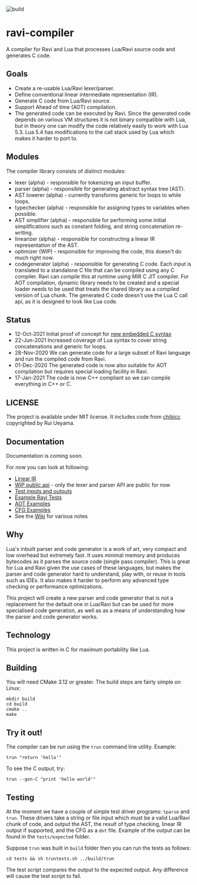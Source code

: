 ![build](https://github.com/dibyendumajumdar/ravi-compiler/workflows/build/badge.svg)

# ravi-compiler
A compiler for Ravi and Lua that processes Lua/Ravi source code and generates C code.

## Goals

* Create a re-usable Lua/Ravi lexer/parser.
* Define conventional linear intermediate representation (IR).
* Generate C code from Lua/Ravi source.
* Support Ahead of time (AOT) compilation.
* The generated code can be executed by Ravi. Since the generated code depends on various VM structures it is not binary compatible with Lua, but in theory one can modify the code relatively easily to work with Lua 5.3. Lua 5.4 has modifications to the call stack used by Lua which makes it harder to port to.

## Modules

The compiler library consists of distinct modules:

* lexer (alpha) - responsible for tokenizing an input buffer.
* parser (alpha) - responsible for generating abstract syntax tree (AST).
* AST lowerer (alpha) - currently transforms generic for loops to while loops.
* typechecker (alpha) - responsible for assigning types to variables when possible.
* AST simplifier (alpha) - responsible for performing some initial simplifications such as constant folding, and string concatenation re-writing.
* linearizer (alpha) - responsible for constructing a linear IR representation of the AST.
* optimizer (WIP) - responsible for improving the code, this doesn't do much right now.
* codegenerator (alpha) - responsible for generating C code. Each input is translated to a standalone C file that can be compiled using any C compiler. Ravi can compile this at runtime using MIR C JIT compiler. For AOT compilation, dynamic library needs to be created and a special loader needs to be used that treats the shared library as a compiled version of Lua chunk. The generated C code doesn't use the Lua C call api, as it is designed to look like Lua code.

## Status

* 12-Oct-2021 Initial proof of concept for [new embedded C syntax](https://github.com/dibyendumajumdar/ravi-compiler/wiki/Embedding-C)
* 22-Jun-2021 Increased coverage of Lua syntax to cover string concatenations and generic for loops.
* 28-Nov-2020 We can generate code for a large subset of Ravi language and run the compiled code from Ravi.
* 01-Dec-2020 The generated code is now also suitable for AOT compilation but requires special loading facility in Ravi.
* 17-Jan-2021 The code is now C++ compliant so we can compile everything in C++ or C.

## LICENSE

The project is available under MIT license.
It includes code from [chibicc](https://github.com/rui314/chibicc) copyrighted by Rui Ueyama.

## Documentation

Documentation is coming soon.

For now you can look at following:
* [Linear IR](https://github.com/dibyendumajumdar/ravi-compiler/blob/master/docs/linear-ir.md)
* [WIP public api](https://github.com/dibyendumajumdar/ravi-compiler/blob/master/include/ravi_compiler.h) - only the lexer and parser API are public for now
* [Test inputs and outputs](https://github.com/dibyendumajumdar/ravi-compiler/blob/master/tests)
* [Example Ravi Tests](https://github.com/dibyendumajumdar/ravi/tree/master/tests/comptests)
* [AOT Examples](https://github.com/dibyendumajumdar/ravi-compiler/tree/master/examples)
* [CFG Examples](https://github.com/dibyendumajumdar/ravi-compiler/tree/master/docs/cfg)
* See the [Wiki](https://github.com/dibyendumajumdar/ravi-compiler/wiki) for various notes

## Why

Lua's inbuilt parser and code generator is a work of art, very compact and low overhead but extremely fast. It uses minimal memory and produces bytecodes as it parses the source code (single pass compiler). This is great for Lua and Ravi given the use cases of these languages, but makes the parser and code generator hard to understand, play with, or reuse in tools such as IDEs. It also makes it harder to perform any advanced type checking or performance optimizations. 

This project will create a new parser and code generator that is not a replacement for the default one in Lua/Ravi but can be used for more specialised code generation, as well as as a means of understanding how the parser and code generator works.

## Technology

This project is written in C for maximum portability like Lua. 

## Building 

You will need CMake 3.12 or greater. The build steps are fairly simple on Linux:

```
mkdir build
cd build
cmake ..
make 
```

## Try it out!

The compiler can be run using the `trun` command line utility.
Example:

```
trun "return 'hello'"
```

To see the C output, try:

```
trun --gen-C "print 'hello world'"
```

## Testing

At the moment we have a couple of simple test driver programs: `tparse` and `trun`. These drivers take a string or file input which must be a valid Lua/Ravi chunk of code, and output the AST, the result of type checking, linear IR output if supported, and the CFG as a `dot` file. Example of the output can be found in the `tests/expected` folder.

Suppose `trun` was built in `build` folder then you can run the tests as follows:

```
cd tests && sh truntests.sh ../build/trun
```

The test script compares the output to the expected output. Any difference will cause the test script to fail.
